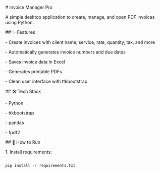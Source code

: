 \# Invoice Manager Pro



A simple desktop application to create, manage, and open PDF invoices using Python.



\## ✨ Features



\- Create invoices with client name, service, rate, quantity, tax, and more

\- Automatically generates invoice numbers and due dates

\- Saves invoice data in Excel

\- Generates printable PDFs

\- Clean user interface with ttkbootstrap



\## 🛠 Tech Stack



\- Python

\- ttkbootstrap

\- pandas

\- fpdf2



\## 🚀 How to Run



1\. Install requirements:



```bash

pip install -r requirements.txt




